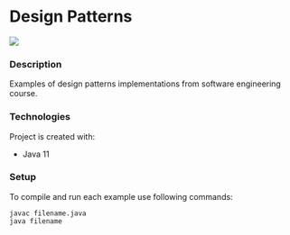 # Design Patterns
[![](https://skills.thijs.gg/icons?i=java)](https://skills.thijs.gg)

### Description
Examples of design patterns implementations from software engineering course.

### Technologies
Project is created with:
- Java 11

### Setup
To compile and run each example use following commands:
```
javac filename.java
java filename

